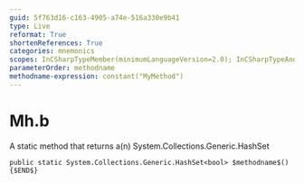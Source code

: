 ```yaml
---
guid: 5f763d16-c163-4905-a74e-516a330e9b41
type: Live
reformat: True
shortenReferences: True
categories: mnemonics
scopes: InCSharpTypeMember(minimumLanguageVersion=2.0); InCSharpTypeAndNamespace(minimumLanguageVersion=2.0)
parameterOrder: methodname
methodname-expression: constant("MyMethod")
---
```


# Mh.b

A static method that returns a(n) System.Collections.Generic.HashSet<bool>

```
public static System.Collections.Generic.HashSet<bool> $methodname$(){$END$}
```
